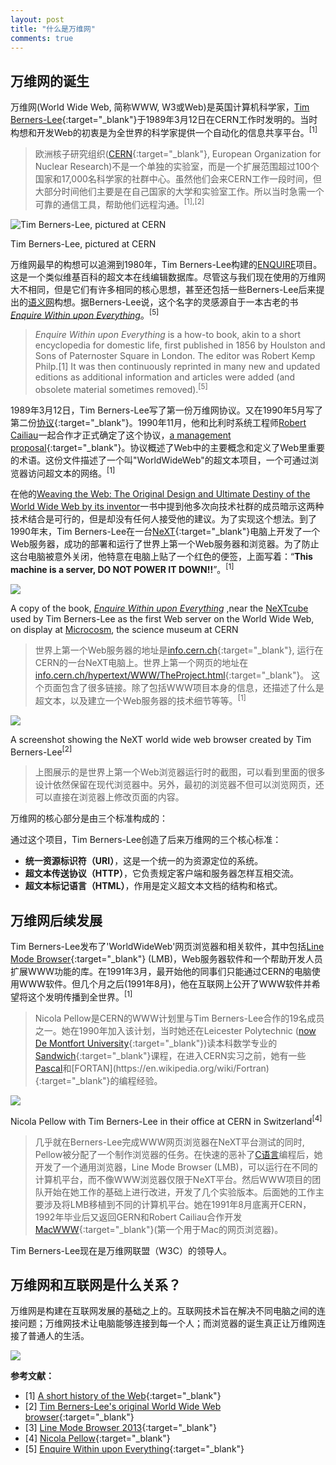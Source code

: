 ```yaml
---
layout: post
title: "什么是万维网"
comments: true
---
```


## 万维网的诞生

万维网(World Wide Web, 简称WWW, W3或Web)是英国计算机科学家，[Tim Berners-Lee](https://en.wikipedia.org/wiki/Tim_Berners-Lee){:target="_blank"}于1989年3月12日在CERN工作时发明的。当时构想和开发Web的初衷是为全世界的科学家提供一个自动化的信息共享平台。<sup>[1]</sup>
> 欧洲核子研究组织([CERN](https://en.wikipedia.org/wiki/CERN){:target="_blank"}, European Organization for Nuclear Research)不是一个单独的实验室，而是一个扩展范围超过100个国家和17,000名科学家的社群中心。虽然他们会来CERN工作一段时间，但大部分时间他们主要是在自己国家的大学和实验室工作。所以当时急需一个可靠的通信工具，帮助他们远程沟通。<sup>[1],[2]</sup>

![](/assets/images/9407011_31-A4-at-144-dpi.jpg "Tim Berners-Lee, pictured at CERN")
<figcaption>Tim Berners-Lee, pictured at CERN</figcaption>

万维网最早的构想可以追溯到1980年，Tim Berners-Lee构建的[ENQUIRE](https://en.wikipedia.org/wiki/ENQUIRE)项目。这是一个类似维基百科的超文本在线编辑数据库。尽管这与我们现在使用的万维网大不相同，但是它们有许多相同的核心思想，甚至还包括一些Berners-Lee后来提出的[语义网](https://en.wikipedia.org/wiki/Semantic_Web)构想。据Berners-Lee说，这个名字的灵感源自于一本古老的书[*Enquire Within upon Everything*](https://en.wikipedia.org/wiki/ENQUIRE)。<sup>[5]</sup>


>*Enquire Within upon Everything* is a how-to book, akin to a short encyclopedia for domestic life, first published in 1856 by Houlston and Sons of Paternoster Square in London. The editor was Robert Kemp Philp.[1] It was then continuously reprinted in many new and updated editions as additional information and articles were added (and obsolete material sometimes removed).<sup>[5]</sup>

1989年3月12日，Tim Berners-Lee写了第一份万维网协议。又在1990年5月写了第二份[协议](http://cds.cern.ch/record/369245/files/dd-89-001.pdf){:target="_blank"}。1990年11月，他和比利时系统工程师[Robert Cailiau](https://en.wikipedia.org/wiki/Robert_Cailliau)一起合作才正式确定了这个协议，[a management proposal](http://cds.cern.ch/record/2639699/files/Proposal_Nov-1990.pdf){:target="_blank"}。协议概述了Web中的主要概念和定义了Web里重要的术语。这份文件描述了一个叫"WorldWideWeb"的超文本项目，一个可通过浏览器访问超文本的网络。<sup>[1]</sup>

在他的[Weaving the Web: The Original Design and Ultimate Destiny of the World Wide Web by its inventor](https://www.amazon.com/Weaving-Web-Original-Ultimate-Destiny/dp/006251587X)一书中提到他多次向技术社群的成员暗示这两种技术结合是可行的，但是却没有任何人接受他的建议。为了实现这个想法。到了1990年末，Tim Berners-Lee在一台[NeXT](https://en.wikipedia.org/wiki/NeXT_Computer){:target="_blank"}电脑上开发了一个Web服务器，成功的部署和运行了世界上第一个Web服务器和浏览器。为了防止这台电脑被意外关闭，他特意在电脑上贴了一个红色的便签，上面写着：“**This machine is a server, DO NOT POWER IT DOWN!!**”。<sup>[1]</sup>

![](/assets/images/1280px-First_Web_Server.jpg)

<figcaption>A copy of the book, <i><a href="https://en.wikipedia.org/wiki/Enquire_Within_upon_Everything" target="_blank">Enquire Within upon Everything</a></i> ,near the <a href="https://en.wikipedia.org/wiki/NeXTcube" target="_blank">NeXTcube</a> used by Tim Berners-Lee as the first Web server on the World Wide Web, on display at <a href='https://en.wikipedia.org/wiki/Microcosm_(CERN) target="_blank"'>Microcosm</a>, the science museum at CERN</figcaption>

>世界上第一个Web服务器的地址是[info.cern.ch](http://info.cern.ch/){:target="_blank"}, 运行在CERN的一台NeXT电脑上。世界上第一个网页的地址在[info.cern.ch/hypertext/WWW/TheProject.html](http://info.cern.ch/hypertext/WWW/TheProject.html){:target="_blank"}。
这个页面包含了很多链接。除了包括WWW项目本身的信息，还描述了什么是超文本，以及建立一个Web服务器的技术细节等等。<sup>[1]</sup>

![](/assets/images/9001001_01-A4-at-144-dpi.jpg)
<figcaption>A screenshot showing the NeXT world wide web browser created by Tim Berners-Lee<sup>[2]</sup></figcaption>

>上图展示的是世界上第一个Web浏览器运行时的截图，可以看到里面的很多设计依然保留在现代浏览器中。另外，最初的浏览器不但可以浏览网页，还可以直接在浏览器上修改页面的内容。

万维网的核心部分是由三个标准构成的：

通过这个项目，Tim Berners-Lee创造了后来万维网的三个核心标准：

- **统一资源标识符（URI）**，这是一个统一的为资源定位的系统。
- **超文本传送协议（HTTP）**，它负责规定客户端和服务器怎样互相交流。
- **超文本标记语言（HTML）**，作用是定义超文本文档的结构和格式。

## 万维网后续发展

Tim Berners-Lee发布了'WorldWideWeb'网页浏览器和相关软件，其中包括[Line Mode Browser](http://line-mode.cern.ch){:target="_blank"} (LMB)，Web服务器软件和一个帮助开发人员扩展WWW功能的库。在1991年3月，最开始他的同事们只能通过CERN的电脑使用WWW软件。但几个月之后(1991年8月)，他在互联网上公开了WWW软件并希望将这个发明传播到全世界。<sup>[1]</sup>

>Nicola Pellow是CERN的WWW计划里与Tim Berners-Lee合作的19名成员之一。她在1990年加入该计划，当时她还在Leicester Polytechnic ([now De Montfort University](https://en.wikipedia.org/wiki/De_Montfort_University){:target="_blank"})读本科数学专业的[Sandwich](https://en.wikipedia.org/wiki/Sandwich_degree){:target="_blank"}课程，在进入CERN实习之前，她有一些[Pascal](https://en.wikipedia.org/wiki/Pascal_(programming_language))和[FORTAN](https://en.wikipedia.org/wiki/Fortran){:target="_blank"}的编程经验。

![](/assets/images/nicola-and-tim.jpeg)
<figcaption>Nicola Pellow with Tim Berners-Lee in their office at CERN in Switzerland<sup>[4]</sup></figcaption>

>几乎就在Berners-Lee完成WWW网页浏览器在NeXT平台测试的同时, Pellow被分配了一个制作浏览器的任务。在快速的恶补了[C语言](https://en.wikipedia.org/wiki/C_(programming_language){:target="_blank"})编程后，她开发了一个通用浏览器，Line Mode Browser (LMB)，可以运行在不同的计算机平台，而不像WWW浏览器仅限于NeXT平台。然后WWW项目的团队开始在她工作的基础上进行改进，开发了几个实验版本。后面她的工作主要涉及将LMB移植到不同的计算机平台。她在1991年8月底离开CERN，1992年毕业后又返回GERN和Robert Cailiau合作开发[MacWWW](https://en.wikipedia.org/wiki/MacWWW){:target="_blank"}(第一个用于Mac的网页浏览器)。


Tim Berners-Lee现在是万维网联盟（W3C）的领导人。

## 万维网和互联网是什么关系？

万维网是构建在互联网发展的基础之上的。互联网技术旨在解决不同电脑之间的连接问题；万维网技术让电脑能够连接到每一个人；而浏览器的诞生真正让万维网连接了普通人的生活。

![](/assets/images/couchconfnycintrotodocumentdatabases-11-728.jpg)

**参考文献：**

- [1] [A short history of the Web](https://home.cern/science/computing/birth-web/short-history-web){:target="_blank"}
- [2] [Tim Berners-Lee's original World Wide Web browser](http://info.cern.ch/NextBrowser.html){:target="_blank"}
- [3] [Line Mode Browser 2013](http://line-mode.cern.ch){:target="_blank"}
- [4] [Nicola Pellow](https://en.wikipedia.org/wiki/Nicola_Pellow){:target="_blank"}
- [5] [Enquire Within upon Everything](https://en.wikipedia.org/wiki/Enquire_Within_upon_Everything){:target="_blank"}